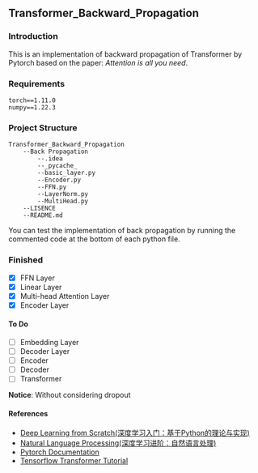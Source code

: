 ## Transformer_Backward_Propagation

### Introduction

This is an implementation of backward propagation of Transformer by Pytorch based on the paper: *Attention is all you need*.

### Requirements

```
torch==1.11.0
numpy==1.22.3
```

### Project Structure

```
Transformer_Backward_Propagation
	--Back Propagation
		--.idea
		--_pycache_
		--basic_layer.py
		--Encoder.py
		--FFN.py
		--LayerNorm.py
		--MultiHead.py
	--LISENCE
	--README.md
```

You can test the implementation of back propagation by running the commented code at the bottom of each python file.

### Finished

- [x] FFN Layer
- [x] Linear Layer
- [x] Multi-head Attention Layer
- [x] Encoder Layer

#### To Do

- [ ] Embedding Layer
- [ ] Decoder Layer
- [ ] Encoder
- [ ] Decoder
- [ ] Transformer

**Notice**: Without considering dropout

#### References

- [Deep Learning from Scratch(深度学习入门：基于Python的理论与实现)](https://book.douban.com/subject/30270959/)
- [Natural Language Processing(深度学习进阶：自然语言处理)](https://book.douban.com/subject/35225413/)
- [Pytorch Documentation](https://pytorch.org/docs/stable/index.html)
- [Tensorflow Transformer Tutorial](https://tensorflow.google.cn/tutorials/text/transformer)
